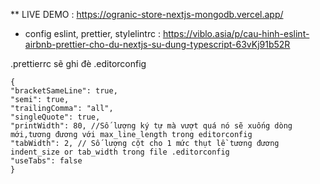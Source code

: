 ** LIVE DEMO : https://ogranic-store-nextjs-mongodb.vercel.app/
- config eslint, prettier, stylelintrc : https://viblo.asia/p/cau-hinh-eslint-airbnb-prettier-cho-du-nextjs-su-dung-typescript-63vKj91b52R

.prettierrc sẽ ghi đè .editorconfig
```
{
"bracketSameLine": true,
"semi": true,
"trailingComma": "all",
"singleQuote": true,
"printWidth": 80, //Số lượng ký tự mà vượt quá nó sẽ xuống dòng mới,tương đương với max_line_length trong editorconfig
"tabWidth": 2, // Số lượng cột cho 1 mức thụt lề tương đương indent_size or tab_width trong file .editorconfig
"useTabs": false
}
```
